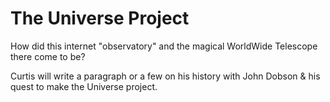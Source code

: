 # The Universe Project

How did this internet "observatory" and the magical WorldWide Telescope there come to be? 

Curtis will write a paragraph or a few on his history with John Dobson & his quest to make the Universe project.